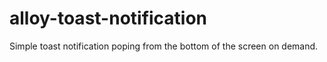 # alloy-toast-notification
Simple toast notification poping from the bottom of the screen on demand.
